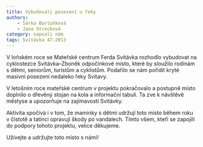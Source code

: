 ```yaml
---
title: Vybudovali posezení u řeky
authors:
    - Šárka Bartoňková
    - Jana Strecková
category: napsali nám
tags: Svitávka 47-2013
---
```


V loňském roce se Mateřské centrum Ferda Svitávka rozhodlo vybudovat na cyklostezce Svitávka–Zboněk odpočinkové místo, které by sloužilo rodinám s dětmi, seniorům, turistům a cyklistům. Podařilo se nám pořídit kryté masivní posezení nedaleko řeky Svitavy.

V letošním roce mateřské centrum v projektu pokračovalo a postupně místo doplnilo o dřevěný stojan na kola a informační tabuli. Ta zve k návštěvě městyse a upozorňuje na zajímavosti Svitávky.

Aktivita spočívá i v tom, že maminky s dětmi udržují toto místo během roku v čistotě a tatínci opravují škody po vandalech. Tímto všem, kteří se zapojili do podpory tohoto projektu, velice děkujeme.

Užívejte a udržujte toto místo s námi!
